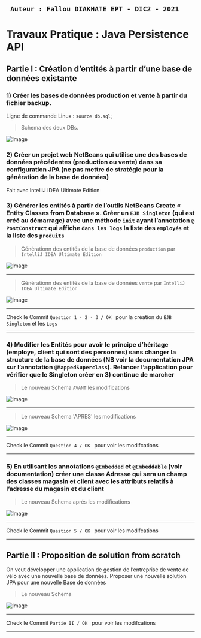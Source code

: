## ` Auteur : Fallou DIAKHATE EPT - DIC2 - 2021`

# Travaux Pratique : Java Persistence API

## Partie I : Création d’entités à partir d’une base de données existante

### 1) Créer les bases de données production et vente à partir du fichier backup.
Ligne de commande Linux : `source db.sql;`

> Schema des deux DBs.

![Image](https://i.imgur.com/Wd3RSFh.png)


### 2) Créer un projet web NetBeans qui utilise une des bases de données précédentes (production ou vente) dans sa configuration JPA (ne pas mettre de stratégie pour la génération de la base de données)

Fait avec IntelliJ IDEA Ultimate Edition

### 3) Générer les entités à partir de l’outils NetBeans Create « Entity Classes from Database ». Créer un `EJB Singleton` (qui est créé au démarrage) avec une méthode `init` ayant l’annotation `@ PostConstruct` qui affiche `dans les logs` la liste des `employés` et la liste des `produits`

> Générationn des entités de la base de données `production` par `IntelliJ IDEA Ultimate Edition`

![Image](https://i.imgur.com/tkaR7mo.png)

------------------------------------------------

> Générationn des entités de la base de données `vente` par `IntelliJ IDEA Ultimate Edition`

![Image](https://i.imgur.com/Y36XEMw.png)

------------------------------------------------

Check le Commit  `Question 1 - 2 - 3 / OK `  pour la création du  `EJB Singleton`  et les  `Logs`

------------------------------------------------

### 4) Modifier les Entités pour avoir le principe d’héritage (employe, client qui sont des personnes) sans changer la structure de la base de données (NB voir la documentation JPA sur l’annotation  `@MappedSuperclass`). Relancer l’application pour vérifier que le Singleton créer en 3) continue de marcher

> Le nouveau Schema `AVANT` les modifications 

![Image](https://i.imgur.com/CZmQUrT.png)

------------------------------------------------

> Le nouveau Schema 'APRES' les modifications 

![Image](https://i.imgur.com/xSIptsg.png)

------------------------------------------------

Check le Commit  `Question 4 / OK `  pour voir les modifcations

-----------------------------------------------

### 5) En utilisant les annotations `@Embedded` et `@Embeddable` (voir documentation) créer une classe Adresse qui sera un champ des classes magasin et client avec les attributs relatifs à l’adresse du magasin et du client

> Le nouveau Schema aprés les modifications 

![Image](https://i.imgur.com/S9MtMLG.png)

------------------------------------------------

Check le Commit  `Question 5 / OK `  pour voir les modifcations

-----------------------------------------------

## Partie II : Proposition de solution from scratch

On veut développer une application de gestion de l’entreprise de vente de vélo avec une
nouvelle base de données.
Proposer une nouvelle solution JPA pour une nouvelle Base de données

> Le nouveau Schema

![Image](https://i.imgur.com/QRiHObi.png)

------------------------------------------------

Check le Commit  `Partie II / OK `  pour voir les modifcations

-----------------------------------------------
